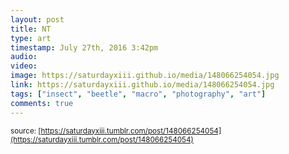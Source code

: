 ```yaml
---
layout: post
title: NT
type: art
timestamp: July 27th, 2016 3:42pm
audio: 
video: 
image: https://saturdayxiii.github.io/media/148066254054.jpg
link: https://saturdayxiii.github.io/media/148066254054.jpg
tags: ["insect", "beetle", "macro", "photography", "art"]
comments: true
---
```

  
<small>source: [https://saturdayxiii.tumblr.com/post/148066254054](https://saturdayxiii.tumblr.com/post/148066254054)</small>